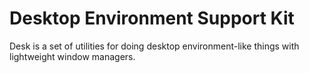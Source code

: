 # Desktop Environment Support Kit

Desk is a set of utilities for doing desktop environment-like things with lightweight window managers.

